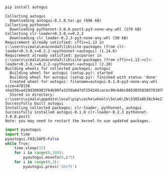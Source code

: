 ```python
pip install autogui
```

    Collecting autogui
      Downloading autogui-0.1.8.tar.gz (696 kB)
    Collecting pythonnet
      Downloading pythonnet-3.0.0.post1-py3-none-any.whl (279 kB)
    Collecting clr-loader<0.3.0,>=0.2.2
      Downloading clr_loader-0.2.3-py3-none-any.whl (50 kB)
    Requirement already satisfied: cffi>=1.13 in c:\users\vimala\anaconda3\lib\site-packages (from clr-loader<0.3.0,>=0.2.2->pythonnet->autogui) (1.14.6)
    Requirement already satisfied: pycparser in c:\users\vimala\anaconda3\lib\site-packages (from cffi>=1.13->clr-loader<0.3.0,>=0.2.2->pythonnet->autogui) (2.20)
    Building wheels for collected packages: autogui
      Building wheel for autogui (setup.py): started
      Building wheel for autogui (setup.py): finished with status 'done'
      Created wheel for autogui: filename=autogui-0.1.8-py3-none-any.whl size=470158 sha256=ad19d396903764b99fa3259a847d7254245cacec99c64bc80530358385701979
      Stored in directory: c:\users\vimala\appdata\local\pip\cache\wheels\5e\e6\2b\5302a8b38c64e21850aa73dd95f4e1b6e0267bcc15321d00c2
    Successfully built autogui
    Installing collected packages: clr-loader, pythonnet, autogui
    Successfully installed autogui-0.1.8 clr-loader-0.2.3 pythonnet-3.0.0.post1
    Note: you may need to restart the kernel to use updated packages.
    


```python
import pyautogui
import time
pyautogui.FAILSAFE=False
while True:
    time.sleep(15)
    for i in range(0,100):
        pyautogui.moveTo(0,i*5)
    for i in range(0,3):
        pyautogui.press('shift')
```


```python

```
